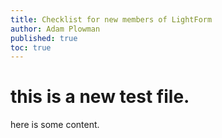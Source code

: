 ```yaml
---
title: Checklist for new members of LightForm
author: Adam Plowman
published: true
toc: true
---
```


# this is a new test file.

here is some content.
